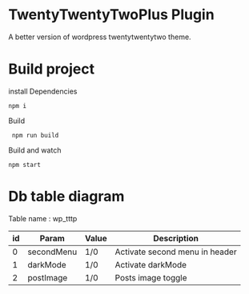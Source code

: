 # TwentyTwentyTwoPlus Plugin

A better version of wordpress twentytwentytwo theme.

# Build project

install Dependencies

`npm i`

Build

` npm run build`

Build and watch

`npm start`

# Db table diagram

Table name : wp_tttp

| id  | Param      | Value      | Description    |
| --- | ---------- | ---------- | ---------- |
| 0   | secondMenu | 1/0 |       Activate second menu in header |
| 1   | darkMode   | 1/0 |       Activate darkMode
| 2   | postImage  | 1/0 |       Posts image toggle
